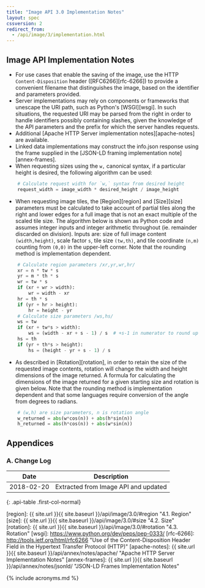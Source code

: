 ```yaml
---
title: "Image API 3.0 Implementation Notes"
layout: spec
cssversion: 2
redirect_from:
  - /api/image/3/implementation.html
---
```


## Image API Implementation Notes

  * For use cases that enable the saving of the image, use the HTTP `Content-Disposition` header ([RFC6266][rfc-6266]) to provide a convenient filename that distinguishes the image, based on the identifier and parameters provided.
  * Server implementations may rely on components or frameworks that unescape the URI path, such as Python's [WSGI][wsgi]. In such situations, the requested URI may be parsed from the right in order to handle identifiers possibly containing slashes, given the knowledge of the API parameters and the prefix for which the server handles requests.
  * Additional [Apache HTTP Server implementation notes][apache-notes] are available.
  * Linked data implementations may construct the info.json response using the frame supplied in the [JSON-LD framing implementation note][annex-frames].
  * When requesting sizes using the `w,` canonical syntax, if a particular height is desired, the following algorithm can be used:

``` python
    # Calculate request width for `w,` syntax from desired height
    request_width = image_width * desired_height / image_height
```

  * When requesting image tiles, the [Region][region] and [Size][size] parameters must be calculated to take account of partial tiles along the right and lower edges for a full image that is not an exact multiple of the scaled tile size. The algorithm below is shown as Python code and assumes integer inputs and integer arithmetic throughout (ie. remainder discarded on division). Inputs are: size of full image content `(width,height)`, scale factor `s`, tile size `(tw,th)`, and tile coordinate `(n,m)` counting from `(0,0)` in the upper-left corner. Note that the rounding method is implementation dependent.


``` python
    # Calculate region parameters /xr,yr,wr,hr/
    xr = n * tw * s
    yr = m * th * s
    wr = tw * s
    if (xr + wr > width):
        wr = width - xr
    hr = th * s
    if (yr + hr > height):
        hr = height - yr
    # Calculate size parameters /ws,hs/
    ws = tw
    if (xr + tw*s > width):
        ws = (width - xr + s - 1) / s  # +s-1 in numerator to round up
    hs = th
    if (yr + th*s > height):
        hs = (height - yr + s - 1) / s
```

  * As described in [Rotation][rotation], in order to retain the size of the requested image contents, rotation will change the width and height dimensions of the image returned. A formula for calculating the dimensions of the image returned for a given starting size and rotation is given below. Note that the rounding method is implementation dependent and that some languages require conversion of the angle from degrees to radians.

``` python
    # (w,h) are size parameters, n is rotation angle
    w_returned = abs(w*cos(n)) + abs(h*sin(n))
    h_returned = abs(h*cos(n)) + abs(w*sin(n))
```

## Appendices

###  A. Change Log

| Date       | Description |
| ---------- | ----------- |
| 2018-02-20 | Extracted from Image API and updated |
{: .api-table .first-col-normal}

[region]: {{ site.url }}{{ site.baseurl }}/api/image/3.0/#region "4.1. Region"
[size]: {{ site.url }}{{ site.baseurl }}/api/image/3.0/#size "4.2. Size"
[rotation]: {{ site.url }}{{ site.baseurl }}/api/image/3.0/#rotation "4.3. Rotation"
[wsgi]: https://www.python.org/dev/peps/pep-0333/
[rfc-6266]: http://tools.ietf.org/html/rfc6266 "Use of the Content-Disposition Header Field in the Hypertext Transfer Protocol (HTTP)"
[apache-notes]: {{ site.url }}{{ site.baseurl }}/api/annex/notes/apache/ "Apache HTTP Server Implementation Notes"
[annex-frames]: {{ site.url }}{{ site.baseurl }}/api/annex/notes/jsonld/ "JSON-LD Frames Implementation Notes"

{% include acronyms.md %}
